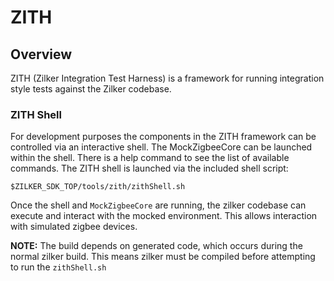 # ZITH

## Overview
ZITH (Zilker Integration Test Harness) is a framework for running integration style tests against the Zilker codebase.

### ZITH Shell
For development purposes the components in the ZITH framework can be controlled via an interactive shell.  The
MockZigbeeCore can be launched within the shell.  There is a help command to see 
the list of available commands.  The ZITH shell is launched via the included shell script:
```
$ZILKER_SDK_TOP/tools/zith/zithShell.sh
```

Once the shell and `MockZigbeeCore` are running, the zilker codebase can execute and
interact with the mocked environment.  This allows interaction with simulated zigbee
devices.

**NOTE:** The build depends on generated code, which occurs during the normal zilker build.
This means zilker must be compiled before attempting to run the `zithShell.sh`
